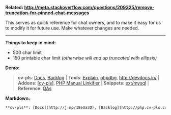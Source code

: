 **Related: http://meta.stackoverflow.com/questions/209325/remove-truncation-for-pinned-chat-messages**

This serves as quick reference for chat owners, and to make it easy for us to modify it for future use. Make whatever changes are needed.<hr>

**Things to keep in mind:**
 - 500 char limit
 - 150 printable char limit *(otherwise will end up truncated with ellipsis)*
 
**Demo:**

> **cv-pls**: [Docs](http://j.mp/18eUa3Q), [Backlog](http://php.cv-pls.com/) | **Tools**: [Explain](http://j.mp/HImzVs), [phpdbg](http://phpdbg.com/), http://devdocs.io/ | **Addons**: [\[cv-pls\]](https://cv-pls.pieterhordijk.com/), [PHP Manual Linkifier](http://j.mp/1d40atb) | **Snippets**: [ext/mysql](https://gist.github.com/3881905) | **Reference**: [QAs](http://room-11.github.io/canonical.html) 

**Markdown:**

```markdown
**cv-pls**: [Docs](http://j.mp/18eUa3Q), [Backlog](http://php.cv-pls.com/) | **Tools**: [Explain](http://j.mp/HImzVs), [phpdbg](http://phpdbg.com/), http://devdocs.io/ | **Addons**: [\[cv-pls\]](https://cv-pls.pieterhordijk.com/), [PHP Manual Linkifier](http://j.mp/1d40atb) | **Snippets**: [ext/mysql](https://gist.github.com/3881905) | **Reference**: [QAs](http://room-11.github.io/canonical.html) 
```
